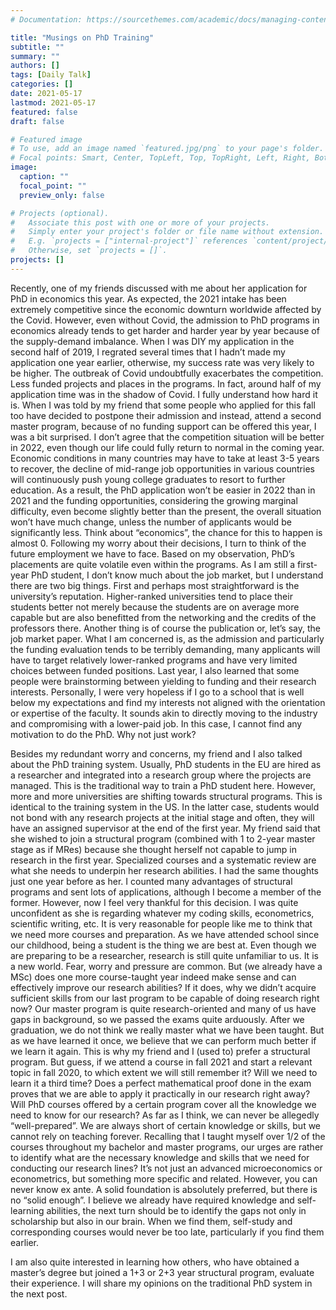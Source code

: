 ```yaml
---
# Documentation: https://sourcethemes.com/academic/docs/managing-content/

title: "Musings on PhD Training"
subtitle: ""
summary: ""
authors: []
tags: [Daily Talk]
categories: []
date: 2021-05-17
lastmod: 2021-05-17
featured: false
draft: false

# Featured image
# To use, add an image named `featured.jpg/png` to your page's folder.
# Focal points: Smart, Center, TopLeft, Top, TopRight, Left, Right, BottomLeft, Bottom, BottomRight.
image:
  caption: ""
  focal_point: ""
  preview_only: false

# Projects (optional).
#   Associate this post with one or more of your projects.
#   Simply enter your project's folder or file name without extension.
#   E.g. `projects = ["internal-project"]` references `content/project/deep-learning/index.md`.
#   Otherwise, set `projects = []`.
projects: []
---
```


Recently, one of my friends discussed with me about her application for PhD in economics this year. As expected, the 2021 intake has been extremely competitive since the economic downturn worldwide affected by the Covid. However, even without Covid, the admission to PhD programs in economics already tends to get harder and harder year by year because of the supply-demand imbalance. When I was DIY my application in the second half of 2019, I regrated several times that I hadn’t made my application one year earlier, otherwise, my success rate was very likely to be higher. The outbreak of Covid undoubtfully exacerbates the competition. Less funded projects and places in the programs. In fact, around half of my application time was in the shadow of Covid. I fully understand how hard it is. When I was told by my friend that some people who applied for this fall too have decided to postpone their admission and instead, attend a second master program, because of no funding support can be offered this year, I was a bit surprised. I don’t agree that the competition situation will be better in 2022, even though our life could fully return to normal in the coming year. Economic conditions in many countries may have to take at least 3-5 years to recover, the decline of mid-range job opportunities in various countries will continuously push young college graduates to resort to further education. As a result, the PhD application won’t be easier in 2022 than in 2021 and the funding opportunities, considering the growing marginal difficulty, even become slightly better than the present, the overall situation won’t have much change, unless the number of applicants would be significantly less. Think about “economics”, the chance for this to happen is almost 0. Following my worry about their decisions, I turn to think of the future employment we have to face. Based on my observation, PhD’s placements are quite volatile even within the programs. As I am still a first-year PhD student, I don’t know much about the job market, but I understand there are two big things. First and perhaps most straightforward is the university’s reputation. Higher-ranked universities tend to place their students better not merely because the students are on average more capable but are also benefitted from the networking and the credits of the professors there. Another thing is of course the publication or, let’s say, the job market paper. What I am concerned is, as the admission and particularly the funding evaluation tends to be terribly demanding, many applicants will have to target relatively lower-ranked programs and have very limited choices between funded positions. Last year, I also learned that some people were brainstorming between yielding to funding and their research interests. Personally, I were very hopeless if I go to a school that is well below my expectations and find my interests not aligned with the orientation or expertise of the faculty. It sounds akin to directly moving to the industry and compromising with a lower-paid job. In this case, I cannot find any motivation to do the PhD. Why not just work?

Besides my redundant worry and concerns, my friend and I also talked about the PhD training system. Usually, PhD students in the EU are hired as a researcher and integrated into a research group where the projects are managed. This is the traditional way to train a PhD student here. However, more and more universities are shifting towards structural programs. This is identical to the training system in the US. In the latter case, students would not bond with any research projects at the initial stage and often, they will have an assigned supervisor at the end of the first year. My friend said that she wished to join a structural program (combined with 1 to 2-year master stage as if MRes) because she thought herself not capable to jump in research in the first year. Specialized courses and a systematic review are what she needs to underpin her research abilities. I had the same thoughts just one year before as her. I counted many advantages of structural programs and sent lots of applications, although I become a member of the former. However, now I feel very thankful for this decision. I was quite unconfident as she is regarding whatever my coding skills, econometrics, scientific writing, etc. It is very reasonable for people like me to think that we need more courses and preparation. As we have attended school since our childhood, being a student is the thing we are best at. Even though we are preparing to be a researcher, research is still quite unfamiliar to us. It is a new world. Fear, worry and pressure are common. But (we already have a MSc) does one more course-taught year indeed make sense and can effectively improve our research abilities? If it does, why we didn’t acquire sufficient skills from our last program to be capable of doing research right now? Our master program is quite research-oriented and many of us have gaps in background, so we passed the exams quite arduously. After we graduation, we do not think we really master what we have been taught. But as we have learned it once, we believe that we can perform much better if we learn it again. This is why my friend and I (used to) prefer a structural program. But guess, if we attend a course in fall 2021 and start a relevant topic in fall 2020, to which extent we will still remember it? Will we need to learn it a third time? Does a perfect mathematical proof done in the exam proves that we are able to apply it practically in our research right away? Will PhD courses offered by a certain program cover all the knowledge we need to know for our research? As far as I think, we can never be allegedly “well-prepared”. We are always short of certain knowledge or skills, but we cannot rely on teaching forever. Recalling that I taught myself over 1/2 of the courses throughout my bachelor and master programs, our urges are rather to identify what are the necessary knowledge and skills that we need for conducting our research lines? It’s not just an advanced microeconomics or econometrics, but something more specific and related. However, you can never know ex ante. A solid foundation is absolutely preferred, but there is no “solid enough”. I believe we already have required knowledge and self-learning abilities, the next turn should be to identify the gaps not only in scholarship but also in our brain. When we find them, self-study and corresponding courses would never be too late, particularly if you find them earlier. 

I am also quite interested in learning how others, who have obtained a master’s degree but joined a 1+3 or 2+3 year structural program, evaluate their experience. I will share my opinions on the traditional PhD system in the next post.

